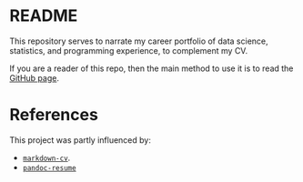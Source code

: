 # README

This repository serves to narrate my career portfolio of data science, statistics, and programming experience, to complement my CV.

If you are a reader of this repo, then the main method to use it is to read the [GitHub page](https://chemguy88.github.io/portfolio-data-science-narrative/).

# References

This project was partly influenced by:
- [`markdown-cv`](https://elipapa.github.io/markdown-cv/).
- [`pandoc-resume`](https://mszep.github.io/pandoc_resume/)
